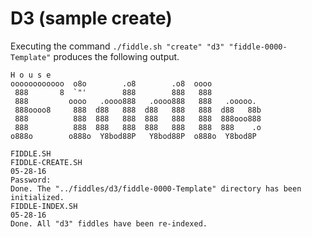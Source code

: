D3 (sample create)
======

Executing the command `./fiddle.sh "create" "d3" "fiddle-0000-Template"` produces the following output.

    H o u s e
    oooooooooooo  o8o        .o8        .o8  oooo
     888       8  `"'        888        888   888
     888         oooo   .oooo888   .oooo888   888   .ooooo.
     888oooo8     888  d88   888  d88   888   888  d88   88b
     888          888  888   888  888   888   888  888ooo888
     888          888  888   888  888   888   888  888    .o
    o888o        o888o  Y8bod88P   Y8bod88P  o888o  Y8bod8P
    
    FIDDLE.SH
    FIDDLE-CREATE.SH
    05-28-16
    Password:
    Done. The "../fiddles/d3/fiddle-0000-Template" directory has been initialized.
    FIDDLE-INDEX.SH
    05-28-16
    Done. All "d3" fiddles have been re-indexed.
    
